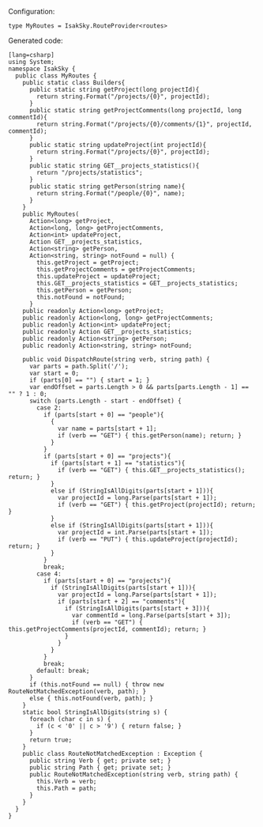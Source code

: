 Configuration:

    type MyRoutes = IsakSky.RouteProvider<routes>


Generated code:

    [lang=csharp]
    using System;
    namespace IsakSky {
      public class MyRoutes {
        public static class Builders{
          public static string getProject(long projectId){
            return string.Format("/projects/{0}", projectId);
          }
          public static string getProjectComments(long projectId, long commentId){
            return string.Format("/projects/{0}/comments/{1}", projectId, commentId);
          }
          public static string updateProject(int projectId){
            return string.Format("/projects/{0}", projectId);
          }
          public static string GET__projects_statistics(){
            return "/projects/statistics";
          }
          public static string getPerson(string name){
            return string.Format("/people/{0}", name);
          }
        }
        public MyRoutes(
          Action<long> getProject,
          Action<long, long> getProjectComments,
          Action<int> updateProject,
          Action GET__projects_statistics,
          Action<string> getPerson,
          Action<string, string> notFound = null) {
            this.getProject = getProject;
            this.getProjectComments = getProjectComments;
            this.updateProject = updateProject;
            this.GET__projects_statistics = GET__projects_statistics;
            this.getPerson = getPerson;
            this.notFound = notFound;
          }
        public readonly Action<long> getProject;
        public readonly Action<long, long> getProjectComments;
        public readonly Action<int> updateProject;
        public readonly Action GET__projects_statistics;
        public readonly Action<string> getPerson;
        public readonly Action<string, string> notFound;
    
        public void DispatchRoute(string verb, string path) {
          var parts = path.Split('/');
          var start = 0;
          if (parts[0] == "") { start = 1; }
          var endOffset = parts.Length > 0 && parts[parts.Length - 1] == "" ? 1 : 0;
          switch (parts.Length - start - endOffset) {
            case 2:
              if (parts[start + 0] == "people"){
                {
                  var name = parts[start + 1];
                  if (verb == "GET") { this.getPerson(name); return; }
                }
              }
              if (parts[start + 0] == "projects"){
                if (parts[start + 1] == "statistics"){
                  if (verb == "GET") { this.GET__projects_statistics(); return; }
                }
                else if (StringIsAllDigits(parts[start + 1])){
                  var projectId = long.Parse(parts[start + 1]);
                  if (verb == "GET") { this.getProject(projectId); return; }
                }
                else if (StringIsAllDigits(parts[start + 1])){
                  var projectId = int.Parse(parts[start + 1]);
                  if (verb == "PUT") { this.updateProject(projectId); return; }
                }
              }
              break;
            case 4:
              if (parts[start + 0] == "projects"){
                if (StringIsAllDigits(parts[start + 1])){
                  var projectId = long.Parse(parts[start + 1]);
                  if (parts[start + 2] == "comments"){
                    if (StringIsAllDigits(parts[start + 3])){
                      var commentId = long.Parse(parts[start + 3]);
                      if (verb == "GET") { this.getProjectComments(projectId, commentId); return; }
                    }
                  }
                }
              }
              break;
            default: break;
          }
          if (this.notFound == null) { throw new RouteNotMatchedException(verb, path); }
          else { this.notFound(verb, path); }
        }
        static bool StringIsAllDigits(string s) {
          foreach (char c in s) {
            if (c < '0' || c > '9') { return false; }
          }
          return true;
        }
        public class RouteNotMatchedException : Exception {
          public string Verb { get; private set; }
          public string Path { get; private set; }
          public RouteNotMatchedException(string verb, string path) {
            this.Verb = verb;
            this.Path = path;
          }
        }
      }
    }
    
    